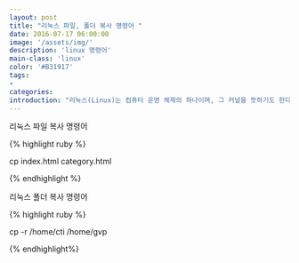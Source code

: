 ```yaml
---
layout: post
title: "리눅스 파일, 폴더 복사 명령어 "
date: 2016-07-17 06:00:00
image: '/assets/img/'
description: 'linux 명령어'
main-class: 'linux'
color: '#B31917'
tags:
- 
categories:
introduction: "리눅스(Linux)는 컴퓨터 운영 체제의 하나이며, 그 커널을 뜻하기도 한다. 리눅스는 자유 소프트웨어와 오픈 소스 개발의 가장 유명한 표본으로 들 수 있다. 리눅스는 다중 사용자, 다중 작업(멀티태스킹), 다중 스레드를 지원하는 네트워크 운영 체제(NOS)이다."
---
```


리눅스 파일 복사 명령어

{% highlight ruby %}

cp index.html category.html 

{% endhighlight %}

 리눅스 폴더 복사 명령어

{% highlight ruby %}

cp -r /home/cti /home/gvp

{% endhighlight%}


